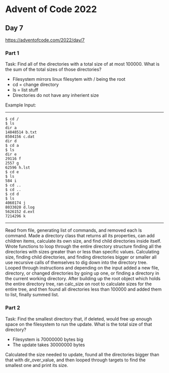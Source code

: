 # Advent of Code 2022
## Day 7
https://adventofcode.com/2022/day/7


### Part 1
Task: Find all of the directories with a total size of at most 100000. What is the sum of the total sizes of those directories?

- Filesystem mirrors linux filesytem with / being the root  
- cd = change directory  
- ls = list stuff  
- Directories do not have any inherient size  


Example Input:

---
```
$ cd /
$ ls
dir a
14848514 b.txt
8504156 c.dat
dir d
$ cd a
$ ls
dir e
29116 f
2557 g
62596 h.lst
$ cd e
$ ls
584 i
$ cd ..
$ cd ..
$ cd d
$ ls
4060174 j
8033020 d.log
5626152 d.ext
7214296 k
```
---

Read from file, generating list of commands, and removed each ls command. Made a directory class that returns all its properties, can add children items, calculate its own size, and find child directories inside itself. Wrote functions to loop through the entire directory structure finding all the directories with sizes greater than or less than specific values. Calculating size, finding child directories, and finding directories bigger or smaller all use recursive calls of themselves to dig down into the directory tree. Looped through instructions and depending on the input added a new file, directory, or changed directories by going up one, or finding a directory in the current working directory. After building up the root object which holds the entire directory tree, ran calc_size on root to calculate sizes for the entire tree, and then found all directories less than 100000 and added them to list, finally summed list.

### Part 2
Task: Find the smallest directory that, if deleted, would free up enough space on the filesystem to run the update. What is the total size of that directory?

- Filesystem is 70000000 bytes big  
- The update takes 30000000 bytes  

Calculated the size needed to update, found all the directories bigger than that with dir_over_value, and then looped through targets to find the smallest one and print its size.
